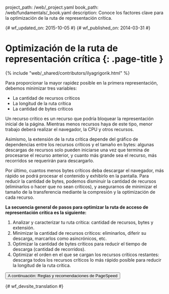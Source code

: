 project_path: /web/_project.yaml
book_path: /web/fundamentals/_book.yaml
description: Conoce los factores clave para la optimización de la ruta de representación crítica.

{# wf_updated_on: 2015-10-05 #}
{# wf_published_on: 2014-03-31 #}

# Optimización de la ruta de representación crítica {: .page-title }

{% include "web/_shared/contributors/ilyagrigorik.html" %}


  Para proporcionar la mayor rapidez posible en la primera representación, debemos 
  minimizar tres variables:

  <ul>
    <li>La cantidad de recursos críticos</li>
    <li>La longitud de la ruta crítica</li>
    <li>La cantidad de bytes críticos</li>
  </ul>

Un recurso crítico es un recurso que podría bloquear la representación inicial de la página. Mientras menos recursos haya de este tipo, menor trabajo deberá realizar el navegador, la CPU y otros recursos.

Asimismo, la extensión de la ruta crítica depende del gráfico de dependencias entre los recursos críticos y el tamaño en bytes: algunas descargas de recursos solo pueden iniciarse una vez que termina de procesarse el recurso anterior, y cuanto más grande sea el recurso, más recorridos se requerirán para descargarlo.

Por último, cuantos menos bytes críticos deba descargar el navegador, más rápido se podrá procesar el contenido y exhibirlo en la pantalla. Para reducir la cantidad de bytes, podemos disminuir la cantidad de recursos (eliminarlos o hacer que no sean críticos), y asegurarnos de minimizar el tamaño de la transferencia mediante la compresión y la optimización de cada recurso.

**La secuencia general de pasos para optimizar la ruta de acceso de representación crítica es la siguiente:**

1. Analizar y caracterizar tu ruta crítica: cantidad de recursos, bytes y extensión.
1. Minimizar la cantidad de recursos críticos: eliminarlos, diferir su descarga, marcarlos como asincrónicos, etc.
1. Optimizar la cantidad de bytes críticos para reducir el tiempo de descarga (cantidad de recorridos).
1. Optimizar el orden en el que se cargan los recursos críticos restantes: descarga todos los recursos críticos lo más rápido posible para reducir la longitud de la ruta crítica.

<a href="page-speed-rules-and-recommendations" class="gc-analytics-event"
    data-category="CRP" data-label="Next / PageSpeed">
  <button>A continuación: Reglas y recomendaciones de PageSpeed</button>
</a>


{# wf_devsite_translation #}
